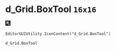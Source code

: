 # d_Grid.BoxTool `16x16`
<img src="/img/d_Grid.BoxTool.png" width=16 height=16>

``` CSharp
EditorGUIUtility.IconContent("d_Grid.BoxTool")
```
```
d_Grid.BoxTool
```
